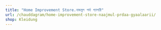 ```yaml
---
title: "Home Improvement Store.নাজমুল পর্দা গ্যালারী"
url: /chauddagram/home-improvement-store-naajmul-prdaa-gyaalaarii/
shop: Kleidung
---
```

